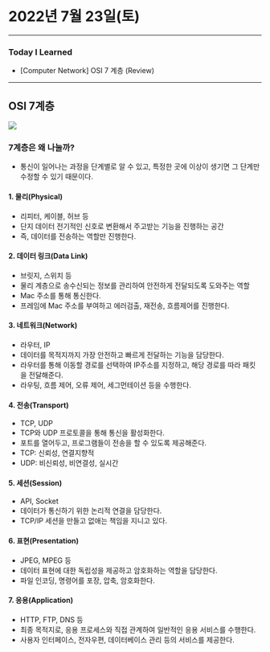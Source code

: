 # 2022년 7월 23일(토)

----

### Today I Learned

- [Computer Network] OSI 7 계층 (Review)

----

## OSI 7계층

![](https://s7280.pcdn.co/wp-content/uploads/2018/06/osi-model-7-layers-1.png)

### 7계층은 왜 나눌까?

- 통신이 일어나는 과정을 단계별로 알 수 있고, 특정한 곳에 이상이 생기면 그 단계만 수정할 수 있기 때문이다.

#### 1. 물리(Physical)

- 리피터, 케이블, 허브 등 
- 단지 데이터 전기적인 신호로 변환해서 주고받는 기능을 진행하는 공간
- 즉, 데이터를 전송하는 역할만 진행한다.

#### 2. 데이터 링크(Data Link)

- 브릿지, 스위치 등 
- 물리 계층으로 송수신되는 정보를 관리하여 안전하게 전달되도록 도와주는 역할
- Mac 주소를 통해 통신한다. 
- 프레임에 Mac 주소를 부여하고 에러검출, 재전송, 흐름제어를 진행한다.

#### 3. 네트워크(Network)

- 라우터, IP
- 데이터를 목적지까지 가장 안전하고 빠르게 전달하는 기능을 담당한다.
- 라우터를 통해 이동할 경로를 선택하여 IP주소를 지정하고, 해당 경로를 따라 패킷을 전달해준다.
- 라우팅, 흐름 제어, 오류 제어, 세그먼테이션 등을 수행한다.

#### 4. 전송(Transport)

- TCP, UDP 
- TCP와 UDP 프로토콜을 통해 통신을 활성화한다. 
- 포트를 열어두고, 프로그램들이 전송을 할 수 있도록 제공해준다.
- TCP: 신뢰성, 연결지향적
- UDP: 비신뢰성, 비연결성, 실시간

#### 5. 세션(Session)

- API, Socket
- 데이터가 통신하기 위한 논리적 연결을 담당한다.
- TCP/IP 세션을 만들고 없애는 책임을 지니고 있다. 

#### 6. 표현(Presentation)

- JPEG, MPEG 등 
- 데이터 표현에 대한 독립성을 제공하고 암호화하는 역할을 담당한다.
- 파일 인코딩, 명령어를 포장, 압축, 암호화한다.

#### 7. 응용(Application)

- HTTP, FTP, DNS 등 
- 최종 목적지로, 응용 프로세스와 직접 관계하여 일반적인 응용 서비스를 수행한다.
- 사용자 인터페이스, 전자우편, 데이터베이스 관리 등의 서비스를 제공한다.